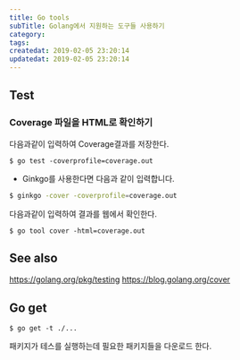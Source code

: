 ```yaml
---
title: Go tools
subTitle: Golang에서 지원하는 도구들 사용하기
category: 
tags: 
createdat: 2019-02-05 23:20:14
updatedat: 2019-02-05 23:20:14
---
```


## Test

### Coverage 파일을 HTML로 확인하기

다음과같이 입력하여 Coverage결과를 저장한다.
```
$ go test -coverprofile=coverage.out
```

* Ginkgo를 사용한다면 다음과 같이 입력합니다.

```bash
$ ginkgo -cover -coverprofile=coverage.out
```

다음과같이 입력하여 결과를 웹에서 확인한다.
```
$ go tool cover -html=coverage.out
```

## See also
https://golang.org/pkg/testing
https://blog.golang.org/cover

## Go get
```
$ go get -t ./...
```
패키지가 테스를 실행하는데 필요한 패키지들을 다운로드 한다.
